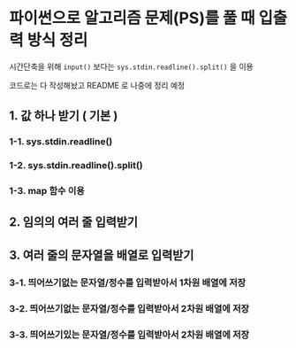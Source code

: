 # 파이썬으로 알고리즘 문제(PS)를 풀 때 입출력 방식 정리

시간단축을 위해 `input()` 보다는 `sys.stdin.readline().split()` 을 이용

코드로는 다 작성해놨고 README 로 나중에 정리 예정

## 1. 값 하나 받기 ( 기본 )

### 1-1. sys.stdin.readline()

### 1-2. sys.stdin.readline().split()

### 1-3. map 함수 이용

## 2. 임의의 여러 줄 입력받기

## 3. 여러 줄의 문자열을 배열로 입력받기

### 3-1. 띄어쓰기없는 문자열/정수를 입력받아서 1차원 배열에 저장

### 3-2. 띄어쓰기없는 문자열/정수를 입력받아서 2차원 배열에 저장

### 3-3. 띄어쓰기있는 문자열/정수를 입력받아서 2차원 배열에 저장

